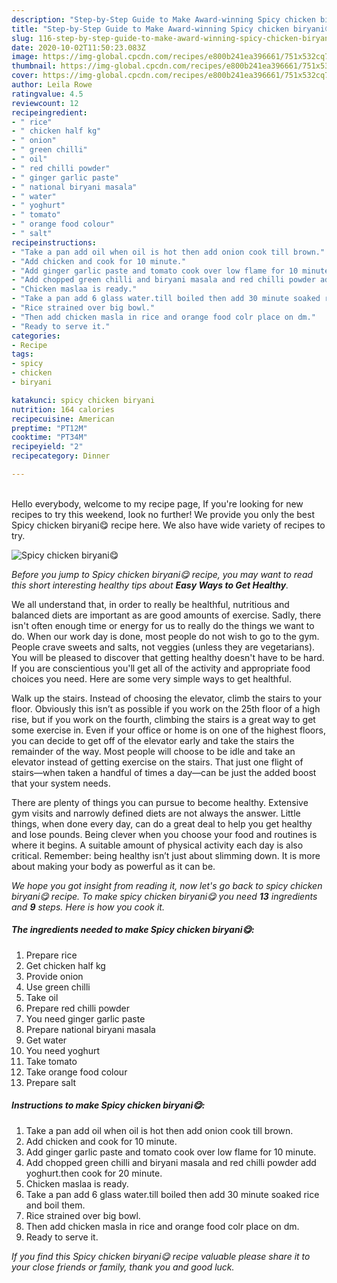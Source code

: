 ```yaml
---
description: "Step-by-Step Guide to Make Award-winning Spicy chicken biryani😋"
title: "Step-by-Step Guide to Make Award-winning Spicy chicken biryani😋"
slug: 116-step-by-step-guide-to-make-award-winning-spicy-chicken-biryani
date: 2020-10-02T11:50:23.083Z
image: https://img-global.cpcdn.com/recipes/e800b241ea396661/751x532cq70/spicy-chicken-biryani😋-recipe-main-photo.jpg
thumbnail: https://img-global.cpcdn.com/recipes/e800b241ea396661/751x532cq70/spicy-chicken-biryani😋-recipe-main-photo.jpg
cover: https://img-global.cpcdn.com/recipes/e800b241ea396661/751x532cq70/spicy-chicken-biryani😋-recipe-main-photo.jpg
author: Leila Rowe
ratingvalue: 4.5
reviewcount: 12
recipeingredient:
- " rice"
- " chicken half kg"
- " onion"
- " green chilli"
- " oil"
- " red chilli powder"
- " ginger garlic paste"
- " national biryani masala"
- " water"
- " yoghurt"
- " tomato"
- " orange food colour"
- " salt"
recipeinstructions:
- "Take a pan add oil when oil is hot then add onion cook till brown."
- "Add chicken and cook for 10 minute."
- "Add ginger garlic paste and tomato cook over low flame for 10 minute."
- "Add chopped green chilli and biryani masala and red chilli powder add yoghurt.then cook for 20 minute."
- "Chicken maslaa is ready."
- "Take a pan add 6 glass water.till boiled then add 30 minute soaked rice and boil them."
- "Rice strained over big bowl."
- "Then add chicken masla in rice and orange food colr place on dm."
- "Ready to serve it."
categories:
- Recipe
tags:
- spicy
- chicken
- biryani

katakunci: spicy chicken biryani 
nutrition: 164 calories
recipecuisine: American
preptime: "PT12M"
cooktime: "PT34M"
recipeyield: "2"
recipecategory: Dinner

---
```

<br>
Hello everybody, welcome to my recipe page, If you're looking for new recipes to try this weekend, look no further! We provide you only the best Spicy chicken biryani😋 recipe here. We also have wide variety of recipes to try.
<br>


![Spicy chicken biryani😋](https://img-global.cpcdn.com/recipes/e800b241ea396661/751x532cq70/spicy-chicken-biryani😋-recipe-main-photo.jpg)

<i>Before you jump to Spicy chicken biryani😋 recipe, you may want to read this short interesting healthy tips about <strong>Easy Ways to Get Healthy</strong>.</i>

We all understand that, in order to really be healthful, nutritious and balanced diets are important as are good amounts of exercise. Sadly, there isn't often enough time or energy for us to really do the things we want to do. When our work day is done, most people do not wish to go to the gym. People crave sweets and salts, not veggies (unless they are vegetarians). You will be pleased to discover that getting healthy doesn't have to be hard. If you are conscientious you'll get all of the activity and appropriate food choices you need. Here are some very simple ways to get healthful.

Walk up the stairs. Instead of choosing the elevator, climb the stairs to your floor. Obviously this isn’t as possible if you work on the 25th floor of a high rise, but if you work on the fourth, climbing the stairs is a great way to get some exercise in. Even if your office or home is on one of the highest floors, you can decide to get off of the elevator early and take the stairs the remainder of the way. Most people will choose to be idle and take an elevator instead of getting exercise on the stairs. That just one flight of stairs—when taken a handful of times a day—can be just the added boost that your system needs. 

There are plenty of things you can pursue to become healthy. Extensive gym visits and narrowly defined diets are not always the answer. Little things, when done every day, can do a great deal to help you get healthy and lose pounds. Being clever when you choose your food and routines is where it begins. A suitable amount of physical activity each day is also critical. Remember: being healthy isn’t just about slimming down. It is more about making your body as powerful as it can be. 


<i>We hope you got insight from reading it, now let's go back to spicy chicken biryani😋 recipe. To make spicy chicken biryani😋 you need <strong>13</strong> ingredients and <strong>9</strong> steps. Here is how you cook it.
</i>

##### The ingredients needed to make Spicy chicken biryani😋:

1. Prepare  rice
1. Get  chicken half kg
1. Provide  onion
1. Use  green chilli
1. Take  oil
1. Prepare  red chilli powder
1. You need  ginger garlic paste
1. Prepare  national biryani masala
1. Get  water
1. You need  yoghurt
1. Take  tomato
1. Take  orange food colour
1. Prepare  salt


##### Instructions to make Spicy chicken biryani😋:

1. Take a pan add oil when oil is hot then add onion cook till brown.
1. Add chicken and cook for 10 minute.
1. Add ginger garlic paste and tomato cook over low flame for 10 minute.
1. Add chopped green chilli and biryani masala and red chilli powder add yoghurt.then cook for 20 minute.
1. Chicken maslaa is ready.
1. Take a pan add 6 glass water.till boiled then add 30 minute soaked rice and boil them.
1. Rice strained over big bowl.
1. Then add chicken masla in rice and orange food colr place on dm.
1. Ready to serve it.


<i>If you find this Spicy chicken biryani😋 recipe valuable please share it to your close friends or family, thank you and good luck.</i>
